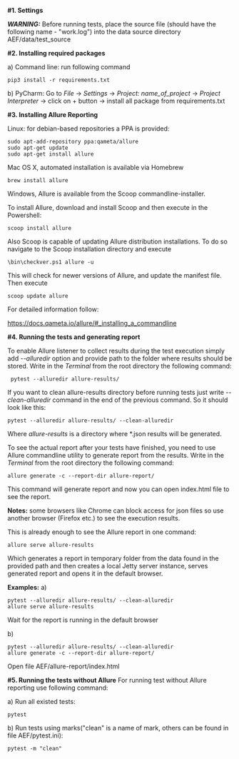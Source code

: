 **#1. Settings**

***WARNING:***
Before running tests, place the source file (should have the following name  - "work.log") into the data source 
directory AEF/data/test_source

**#2. Installing required packages**

a) Command line: run following command 

    pip3 install -r requirements.txt

b) PyCharm: Go to _File_ -> _Settings_ -> _Project: name_of_project_ -> _Project Interpreter_ ->
click on + button -> install all package from requirements.txt

**#3. Installing Allure Reporting**

Linux: for debian-based repositories a PPA is provided:

    sudo apt-add-repository ppa:qameta/allure
    sudo apt-get update
    sudo apt-get install allure

Mac OS X, automated installation is available via Homebrew

    brew install allure

Windows, Allure is available from the Scoop commandline-installer.

To install Allure, download and install Scoop and then execute in the Powershell:

    scoop install allure

Also Scoop is capable of updating Allure distribution installations. 
To do so navigate to the Scoop installation directory and execute

    \bin\checkver.ps1 allure -u

This will check for newer versions of Allure, and update the manifest file. Then execute

    scoop update allure


For detailed information follow:

https://docs.qameta.io/allure/#_installing_a_commandline

    
**#4. Running the tests and generating report**

To enable Allure listener to collect results during the test execution simply add 
_--alluredir_ option and provide path to the folder where results should be stored. 
Write in the _Terminal_ from the root directory the following command:

     pytest --alluredir allure-results/

If you want to clean allure-results directory before running tests just write _--clean-alluredir_
command in the end of the previous command. So it should look like this:

    pytest --alluredir allure-results/ --clean-alluredir

Where _allure-results_ is a directory where *.json results will be generated.

To see the actual report after your tests have finished, you need to use Allure 
commandline utility to generate report from the results. Write in the _Terminal_ from the 
root directory the following command:

    allure generate -c --report-dir allure-report/
    
This command will generate report and now you can open index.html file to see the report.

**Notes:** some browsers like Chrome can block access for json files so use another browser (Firefox etc.)
to see the execution results.

This is already enough to see the Allure report in one command:

    allure serve allure-results
    
Which generates a report in temporary folder from the data found in the provided path and then creates
a local Jetty server instance, serves generated report and opens it in the default browser.

**Examples:**
a)

    pytest --alluredir allure-results/ --clean-alluredir
    allure serve allure-results
 
 Wait for the report is running in the default browser

b)

    pytest --alluredir allure-results/ --clean-alluredir
    allure generate -c --report-dir allure-report/
 
 Open file AEF/allure-report/index.html

**#5. Running the tests without Allure**
For running test without Allure reporting use following command:

a) Run all existed tests:

    pytest
    
b) Run tests using marks("clean" is a name of mark, others can be found in file AEF/pytest.ini):

    pytest -m "clean"